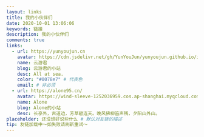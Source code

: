 ```yaml
---
layout: links
title: 我的小伙伴们
date: 2020-10-01 13:06:06
keywords: 链接
description: 我的小伙伴们
comments: true
links:
  - url: https://yunyoujun.cn
    avatar: https://cdn.jsdelivr.net/gh/YunYouJun/yunyoujun.github.io/images/avatar.jpg
    name: 云游君
    blog: 云游君的小站
    desc: All at sea.
    color: "#0078e7" # 代表色
    email: # 非必须
  - url: https://alone95.cn/
    avatar: https://wind-sleeve-1252036959.cos.ap-shanghai.myqcloud.com//pictures//PID=84150574_%E6%B0%B4%E8%89%B2%E4%BE%B5%E7%95%A5_UID=2460057_p0_1599370786146.png
    name: Alone
    blog: Alone的小站
    desc: 长亭外，古道边，芳草碧连天。晚风拂柳笛声残，夕阳山外山。
placeholder: 还没想好说些什么 # 默认对友链的描述
tip: 友链加载中～如失败请刷新重试～
---
```

